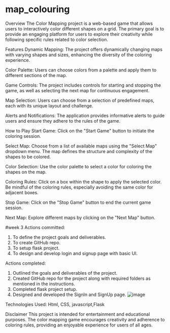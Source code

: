 # map_colouring
Overview
The Color Mapping project is a web-based game that allows users to interactively color different shapes on a grid. The primary goal is to provide an engaging platform for users to explore their creativity while following specific rules related to color selection.

Features
Dynamic Mapping: The project offers dynamically changing maps with varying shapes and sizes, enhancing the diversity of the coloring experience.

Color Palette: Users can choose colors from a palette and apply them to different sections of the map.

Game Controls: The project includes controls for starting and stopping the game, as well as selecting the next map for continuous engagement.

Map Selection: Users can choose from a selection of predefined maps, each with its unique layout and challenge.

Alerts and Notifications: The application provides informative alerts to guide users and ensure they adhere to the rules of the game.

How to Play
Start Game: Click on the "Start Game" button to initiate the coloring session.

Select Map: Choose from a list of available maps using the "Select Map" dropdown menu. The map defines the structure and complexity of the shapes to be colored.

Color Selection: Use the color palette to select a color for coloring the shapes on the map.

Coloring Rules: Click on a box within the shape to apply the selected color. Be mindful of the coloring rules, especially avoiding the same color for adjacent boxes.

Stop Game: Click on the "Stop Game" button to end the current game session.

Next Map: Explore different maps by clicking on the "Next Map" button.


#week 3
Actions committed:
1.	To define the project goals and deliverables.
2.	To create GitHub repo.
3.	To setup flask project.
4.	To design and develop login and signup page with basic UI.

Actions completed:
1.	Outlined the goals and deliverables of the project. 
2.	Created GitHub repo for the project along with required folders as mentioned in the instructions.
3.	Completed flask project setup.
4.	Designed and developed the SignIn and SignUp page.
![image](https://github.com/srujithambati/map_colouring/assets/132723091/8bac9f01-80a9-440e-bf47-d7e27074f5a8)


Technologies Used: Html, CSS, javascript,Flask

Disclaimer
This project is intended for entertainment and educational purposes. The color mapping game encourages creativity and adherence to coloring rules, providing an enjoyable experience for users of all ages.
